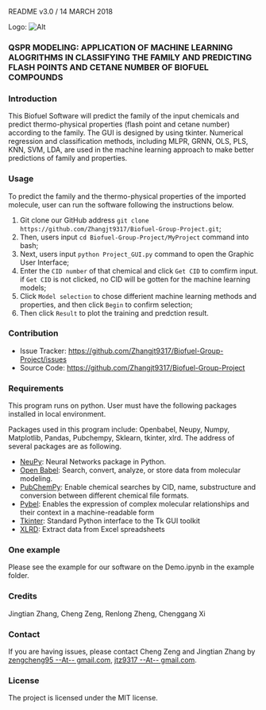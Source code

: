 README v3.0 / 14 MARCH 2018

Logo: ![Alt](MyProject/2.png "Team Logo")

### QSPR MODELING: APPLICATION OF MACHINE LEARNING ALOGRITHMS IN CLASSIFYING THE FAMILY AND PREDICTING FLASH POINTS AND CETANE NUMBER OF BIOFUEL COMPOUNDS

### Introduction

This Biofuel Software will predict the family of the input chemicals and predict thermo-physical properties (flash point and cetane number) according to the family. The GUI is designed by using tkinter. Numerical regression and classification methods, including MLPR, GRNN, OLS, PLS, KNN, SVM, LDA, are used in the machine learning approach to make better predictions of family and properties.

### Usage

To predict the family and the thermo-physical properties of the imported molecule, user can run the software following the instructions below.
1. Git clone our GitHub address `git clone https://github.com/Zhangjt9317/Biofuel-Group-Project.git`;
2. Then, users input `cd Biofuel-Group-Project/MyProject` command into bash;
3. Next, users input `python Project_GUI.py` command to open the Graphic User Interface;
4. Enter the `CID number` of that chemical and click `Get CID` to comfirm input. if `Get CID` is not clicked, no CID will be gotten for the machine learning models;
5. Click `Model selection` to chose differient machine learning methods and properties, and then click `Begin` to confirm selection;
6. Then click `Result` to plot the training and predction result.


### Contribution

- Issue Tracker: https://github.com/Zhangjt9317/Biofuel-Group-Project/issues
- Source Code: https://github.com/Zhangjt9317/Biofuel-Group-Project

### Requirements

This program runs on python. User must have the following packages installed in local environment.

Packages used in this program include:
Openbabel, Neupy, Numpy, Matplotlib, Pandas, Pubchempy, Sklearn, tkinter, xlrd. The address of several packages are as following. 

* [NeuPy](http://neupy.com/docs/tutorials.html#): Neural Networks package in Python.
* [Open Babel](http://openbabel.org/wiki/Category:Installation): Search, convert, analyze, or store data from molecular modeling.
* [PubChemPy](https://pubchempy.readthedocs.io/en/latest/guide/install.html): Enable chemical searches by CID, name, substructure and conversion between different chemical file formats.
* [Pybel](https://openbabel.org/docs/dev/UseTheLibrary/PythonInstall.html): Enables the expression of complex molecular relationships and their context in a machine-readable form
* [Tkinter](http://www.tkdocs.com/tutorial/install.html): Standard Python interface to the Tk GUI toolkit
* [XLRD](https://pypi.python.org/pypi/xlrd): Extract data from Excel spreadsheets

### One example

Please see the example for our software on the Demo.ipynb in the example folder.

### Credits

Jingtian Zhang, Cheng Zeng, Renlong Zheng, Chenggang Xi

### Contact

If you are having issues, please contact Cheng Zeng and Jingtian Zhang by [zengcheng95 --At-- gmail.com](mailto:zengcheng95@gmail.com), [jtz9317 --At-- gmail.com](mailto:jtz9317@gmail.com).

### License

The project is licensed under the MIT license.
